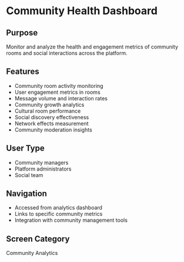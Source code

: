# Community Health Dashboard

## Purpose
Monitor and analyze the health and engagement metrics of community rooms and social interactions across the platform.

## Features
- Community room activity monitoring
- User engagement metrics in rooms
- Message volume and interaction rates
- Community growth analytics
- Cultural room performance
- Social discovery effectiveness
- Network effects measurement
- Community moderation insights

## User Type
- Community managers
- Platform administrators
- Social team

## Navigation
- Accessed from analytics dashboard
- Links to specific community metrics
- Integration with community management tools

## Screen Category
Community Analytics